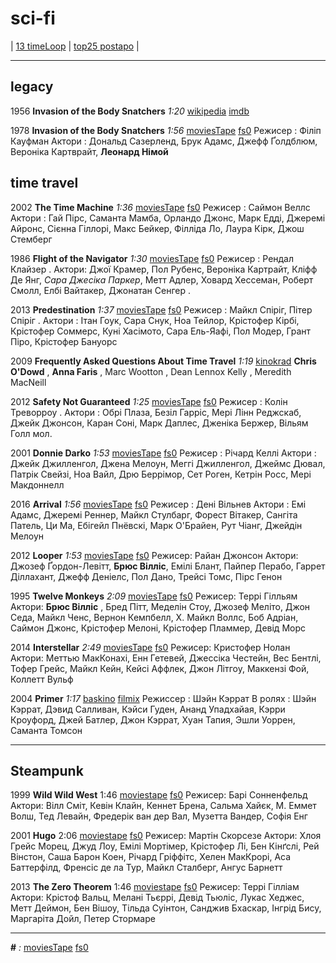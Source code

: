 # sci-fi

| [13 timeLoop](https://www.maximonline.ru/guide/cinema/_article/mnogo-filmov-po-obrazu-dnya-surka/)
| [top25 postapo](https://www.maximonline.ru/guide/cinema/_article/postapocalyptic-films-rating/)
|

---

## legacy

1956 **Invasion of the Body Snatchers** _1:20_
[wikipedia](https://en.wikipedia.org/wiki/Invasion_of_the_Body_Snatchers)
[imdb](https://www.imdb.com/title/tt0049366/)

1978 **Invasion of the Body Snatchers** _1:56_
[moviesTape](http://moviestape.net/katalog_filmiv/zhahy/10595-vtorgnennja-vykradachiv-til.html)
[fs0](http://fs0.moviestape.net/stream.php?name=films/Invasion.of.the.Body.Snatchers.mp4)
Режисер : Філіп Кауфман
Актори : Дональд Сазерленд, Брук Адамс, Джефф Ґолдблюм, Вероніка Картврайт, **Леонард Німой** 

## time travel

2002 **The Time Machine** _1:36_
[moviesTape](http://moviestape.net/katalog_filmiv/bojovyky/9362-mashyna-chasu.html)
[fs0](http://fs0.moviestape.net/stream.php?name=films/The.Time.Machine.mp4)
Режисер : Саймон Веллс
Актори : Гай Пірс, Саманта Мамба, Орландо Джонс, Марк Едді, Джеремі Айронс, Сієнна Гіллорі, Макс Бейкер, Філліда Ло, Лаура Кірк, Джош Стемберг 

1986 **Flight of the Navigator** _1:30_
[moviesTape](http://moviestape.net/katalog_filmiv/prygody/3420-polit-navigatora.html)
[fs0](http://fs0.moviestape.net/stream.php?name=films/Flight.of.the.Navigator.mp4)
Режисер : Рендал Клайзер .
Актори: Джої Крамер, Пол Рубенс, Вероніка Картрайт, Кліфф Де Янг, _Сара Джесіка Паркер_, Метт Адлер, Ховард Хессеман, Роберт Смолл, Елбі Вайтакер, Джонатан Сенгер .

2013 **Predestination** _1:37_
[moviesTape](http://moviestape.net/katalog_filmiv/detektyv/7462-pryznachennja.html)
[fs0](http://fs0.moviestape.net/stream.php?name=films/Predestination.mp4)
Режисер : Майкл Спіріг, Пітер Спіріг .
Актори : Ітан Гоук, Сара Снук, Ноа Тейлор, Крістофер Кірбі, Крістофер Соммерс, Куні Хасімото, Сара Ель-Яафі, Пол Модер, Грант Піро, Крістофер Бануорс 

2009 **Frequently Asked Questions About Time Travel** _1:19_
[kinokrad](https://kinokrad.co/307952-chasto-zadavaemye-voprosy-o-puteshestviyah-vo-vremeni.html)
**Chris O'Dowd** , **Anna Faris** , Marc Wootton , Dean Lennox Kelly , Meredith MacNeill

2012 **Safety Not Guaranteed** _1:25_
[moviesTape](http://moviestape.net/katalog_filmiv/drama/4419-bezpeka-ne-garantujetsja.html)
[fs0](http://fs0.moviestape.net/stream.php?name=films/Safety.Not.Guaranteed.mp4)
Режисер : Колін Треворроу .
Актори : Обрі Плаза, Безіл Гарріс, Мері Лінн Реджскаб, Джейк Джонсон, Каран Соні, Марк Даплес, Дженіка Бержер, Вільям Голл мол. 

2001 **Donnie Darko** _1:53_
[moviesTape](http://moviestape.net/katalog_filmiv/detektyv/2780-donni-darko.html)
[fs0](http://fs0.moviestape.net/stream.php?name=films/Donnie.Darko.mp4)
Режисер : Річард Келлі
Актори : Джейк Джилленгол, Джена Мелоун, Меггі Джилленгол, Джеймс Дювал, Патрік Свейзі, Ноа Вайл, Дрю Беррімор, Сет Роген, Кетрін Росс, Мері Макдоннелл

2016 **Arrival** _1:56_
[moviesTape](http://moviestape.net/katalog_filmiv/detektyv/9188-pributtya.html)
[fs0](http://fs0.moviestape.net/stream.php?name=films/Arrival.mp4)
Режисер : Дені Вільнев
Актори : Емі Адамс, Джеремі Реннер, Майкл Стулбарг, Форест Вітакер, Сангіта Патель, Ци Ма, Ебігейл Пнёвскі, Марк О'Брайен, Рут Чіанг, Джейдін Мелоун 

2012 **Looper** _1:53_
[moviesTape](http://moviestape.net/katalog_filmiv/bojovyky/3687-petlya-chasu.html)
[fs0](http://fs0.moviestape.net/stream.php?name=films/Looper.mp4)
Режисер: Райан Джонсон
Актори: Джозеф Ґордон-Левітт, **Брюс Вілліс**, Емілі Блант, Пайпер Перабо, Гаррет Діллахант, Джефф Деніелс, Пол Дано, Трейсі Томс, Пірс Генон 

1995 **Twelve Monkeys** _2:09_
[moviesTape](http://moviestape.net/katalog_filmiv/detektyv/2814-dvanadcjat-mavp.html)
[fs0](http://fs0.moviestape.net/stream.php?name=films/Twelve.Monkeys.mp4)
Режисер: Террі Гілльям
Актори: **Брюс Вілліс** , Бред Пітт, Меделін Стоу, Джозеф Меліто, Джон Седа, Майкл Ченс, Вернон Кемпбелл, Х. Майкл Воллс, Боб Адріан, Саймон Джонс, Крістофер Мелоні, Крістофер Пламмер, Девід Морс 

2014 **Interstellar** _2:49_
[moviesTape](http://moviestape.net/katalog_filmiv/prygody/6636-interstellar.html)
[fs0](http://fs0.moviestape.net/stream.php?name=films/Interstellar.mp4)
Режисер: Кристофер Нолан
Актори: Меттью МакКонахі, Енн Гетевей, Джессіка Честейн, Вес Бентлі, Тофер Грейс, Майкл Кейн, Кейсі Аффлек, Джон Літгоу, Маккензі Фой, Коллетт Вульф 

2004 **Primer** _1:17_
[baskino](http://baskino.me/films/dramy/14617-detonator-rukovodstvo.html)
[filmix](https://filmix.co/dramy/13053-detonator-primer-2004.html)
Режиссер : Шэйн Кэррат
В ролях : Шэйн Кэррат, Дэвид Салливан, Кэйси Гуден, Ананд Упадхайая, Кэрри Кроуфорд, Джей Батлер, Джон Кэррат, Хуан Тапия, Эшли Уоррен, Саманта Томсон

---

## Steampunk

1999 **Wild Wild West** 1:46
[moviestape](http://moviestape.net/katalog_filmiv/bojovyky/1664-dykyj-dykyj-vest.html)
[fs0](http://fs0.moviestape.net/stream.php?name=films/Wild.Wild.West.mp4)
Режисер: Барі Сонненфельд
Актори: Вілл Сміт, Кевін Клайн, Кеннет Брена, Сальма Хайєк, М. Еммет Волш, Тед Левайн, Фредерік ван дер Вал, Музетта Вандер, Софія Енг

2001 **Hugo** 2:06
[moviestape](http://moviestape.net/katalog_filmiv/detektyv/2023-hranitel-chasu.html)
[fs0](http://fs0.moviestape.net/stream.php?name=films/Hugo.mp4)
Режисер: Мартін Скорсезе
Актори: Хлоя Грейс Морец, Джуд Лоу, Емілі Мортімер, Крістофер Лі, Бен Кінґслі, Рей Вінстон, Саша Барон Коен, Річард Гріффітс, Хелен МакКрорі, Аса Баттерфілд, Френсіс де ла Тур, Майкл Сталберг, Ангус Барнетт 

2013 **The Zero Theorem** 1:46
[moviestape](http://moviestape.net/katalog_filmiv/drama/10954-teorema-zero.html)
[fs0](http://fs0.moviestape.net/stream.php?name=films/The.Zero.Theorem.mp4)
Режисер: Террі Гілліам
Актори: Крістоф Вальц, Мелані Тьєррі, Девід Тьюліс, Лукас Хеджес, Метт Деймон, Бен Вішоу, Тільда Суінтон, Санджив Бхаскар, Інгрід Бису, Маргаріта Дойл, Петер Стормаре 

---

 **#** _:_
[moviesTape]()
[fs0]()
